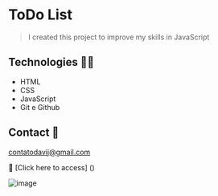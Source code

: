 # ToDo List

> I created this project to improve my skills in JavaScript

## Technologies 🧑‍💻 

- HTML
- CSS 
- JavaScript
- Git e Github

## Contact 🤚 

contatodavij@gmail.com


🧷 [Click here to access] ()

![image](https://user-images.githubusercontent.com/17154364/204882524-3900f859-fa32-4e37-8400-082b8932c48a.png)
